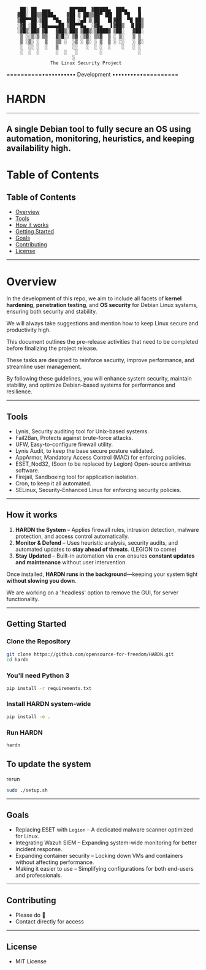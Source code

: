          ██░ ██  ▄▄▄       ██▀███  ▓█████▄  ███▄    █ 
        ▓██░ ██▒▒████▄    ▓██ ▒ ██▒▒██▀ ██▌ ██ ▀█   █ 
        ▒██▀▀██░▒██  ▀█▄  ▓██ ░▄█ ▒░██   █▌▓██  ▀█ ██▒
        ░▓█ ░██ ░██▄▄▄▄██ ▒██▀▀█▄  ░▓█▄   ▌▓██▒  ▐▌██▒
        ░▓█▒░██▓ ▓█   ▓██▒░██▓ ▒██▒░▒████▓ ▒██░   ▓██░
         ▒ ░░▒░▒ ▒▒   ▓▒█░░ ▒▓ ░▒▓░ ▒▒▓  ▒ ░ ▒░   ▒ ▒ 
         ▒ ░▒░ ░  ▒   ▒▒ ░  ░▒ ░ ▒░ ░ ▒  ▒ ░ ░░   ░ ▒░
         ░  ░░ ░  ░   ▒     ░░   ░  ░ ░  ░    ░   ░ ░ 
         ░  ░  ░      ░  ░   ░        ░             ░ 
                            ░                 
                    The Linux Security Project
   ==========•=••••••••• Development ••••••••=•==========


# HARDN
---
A single **Debian** tool to fully secure an OS using automation, monitoring, heuristics, and keeping availability high.
---
# Table of Contents
## Table of Contents
- [Overview](##Overview)
- [Tools](##Tools)
- [How it works](##How_it_Works)
- [Getting Started](##Getting_Started)
- [Goals](##Goals)
- [Contributing](#contributing)
- [License](#license)
---
# **Overview**  

In the development of this repo, we aim to include all facets of **kernel hardening**, **penetration testing**, and **OS security** for Debian Linux systems, ensuring both security and stability.

We will always take suggestions and mention how to keep Linux secure and productivity high. 

This document outlines the pre-release activities that need to be completed before finalizing the project release.

These tasks are designed to reinforce security, improve performance, and streamline user management.

By following these guidelines, you will enhance system security, maintain stability, and optimize Debian-based systems for performance and resilience.

---

## Tools

- Lynis, Security auditing tool for Unix-based systems.
- Fail2Ban, Protects against brute-force attacks.
- UFW, Easy-to-configure firewall utility.
- Lynis Audit, to keep the base secure posture validated.
- AppArmor, Mandatory Access Control (MAC) for enforcing policies.
- ESET_Nod32, (Soon to be replaced by Legion) Open-source antivirus software.
- Firejail, Sandboxing tool for application isolation.
- Cron, to keep it all automated.
- SELinux, Security-Enhanced Linux for enforcing security policies.

---

## How it works

1. **HARDN the System** – Applies firewall rules, intrusion detection, malware protection, and access control automatically.  
2. **Monitor & Defend** – Uses heuristic analysis, security audits, and automated updates to **stay ahead of threats**. (LEGION to come)
3. **Stay Updated** – Built-in automation via `cron` ensures **constant updates and maintenance** without user intervention.  

Once installed, **HARDN runs in the background**—keeping your system tight **without slowing you down**.

We are working on a 'headless' option to remove the GUI, for server functionality. 

---

## **Getting Started**  

### Clone the Repository
```bash
git clone https://github.com/opensource-for-freedom/HARDN.git
cd hardn
```
### You'll need Python 3 
```bash
pip install -r requirements.txt
```
### Install HARDN system-wide
```bash
pip install -e .
```
### Run HARDN
```bash
hardn
```
## To update the system
rerun
```bash
sudo ./setup.sh
```
---
## Goals
- Replacing ESET with `Legion` – A dedicated malware scanner optimized for Linux.
- Integrating Wazuh SIEM – Expanding system-wide monitoring for better incident response.
- Expanding container security – Locking down VMs and containers without affecting performance.
- Making it easier to use – Simplifying configurations for both end-users and professionals.
---
## Contributing
- Please do 🙂
- Contact directly for access 
---

## License

- MIT License